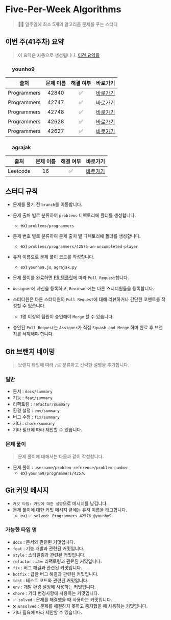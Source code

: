 # Five-Per-Week Algorithms

> 👨‍💻 일주일에 최소 5개의 알고리즘 문제를 푸는 스터디

<!-- Summary Start -->
## 이번 주(41주차) 요약
> 이 요약은 자동으로 생성됩니다.
[이전 요약들](https://github.com/five-per-week/algorithms/blob/master/LOG.md)

### <img src="https://avatars2.githubusercontent.com/u/48426991?v=4" height="17px" width="17px"> younho9
| 출처 | 문제 이름 | 해결 여부 | 바로가기 |
| :---: | :---: | :---: | :---: |
| Programmers | 42840  | ✅ | [바로가기](https://github.com/five-per-week/algorithms/pull/42) |
| Programmers | 42747  | ✅ | [바로가기](https://github.com/five-per-week/algorithms/pull/41) |
| Programmers | 42748  | ✅ | [바로가기](https://github.com/five-per-week/algorithms/pull/38) |
| Programmers | 42628  | ✅ | [바로가기](https://github.com/five-per-week/algorithms/pull/36) |
| Programmers | 42627  | ✅ | [바로가기](https://github.com/five-per-week/algorithms/pull/35) |



### <img src="https://avatars2.githubusercontent.com/u/16265376?v=4" height="17px" width="17px"> agrajak
| 출처 | 문제 이름 | 해결 여부 | 바로가기 |
| :---: | :---: | :---: | :---: |
| Leetcode | 16  | ✅ | [바로가기](https://github.com/five-per-week/algorithms/pull/39) |

<!-- Summary End -->

## 스터디 규칙

-   문제를 풀기 전 `branch`를 이동합니다.

-   문제 출처 별로 분류하여 `problems` 디렉토리에 폴더를 생성합니다.

    -   ex) `problems/programmers`

-   문제 번호 별로 분류하여 문제 출처 별 디렉토리에 폴더를 생성합니다.

    -   ex) `problems/programmers/42576-an-uncompleted-player`

-   유저 이름으로 문제 풀이 코드를 작성합니다.

    -   ex) `younho9.js`, `agrajak.py`

-   문제 풀이를 완료하면 [PR 템플릿](https://github.com/five-per-week/algorithms/blob/master/.github/PULL_REQUEST_TEMPLATE.md)에 따라 `Pull Request`합니다.

-   `Assigner`에 자신을 등록하고, `Reviewer`에는 다른 스터디원들을 등록합니다.

-   스터디원은 다른 스터디원의 `Pull Request`에 대해 리뷰하거나 간단한 코멘트를 작성할 수 있습니다.

    -   1명 이상의 팀원이 승인해야 `Merge` 할 수 있습니다.

-   승인된 `Pull Request`는 `Assigner`가 직접 `Squash and Merge` 하며 완료 후 브랜치를 삭제해야 합니다.

## Git 브랜치 네이밍

> 브랜치 타입에 따라 `/`로 분류하고 간략한 설명을 추가합니다.

### 일반

-   문서 : `docs/summary`
-   기능 : `feat/summary`
-   리팩토링 : `refactor/summary`
-   환경 설정 : `env/summary`
-   버그 수정 : `fix/summary`
-   기타 : `chore/summary`
-   기타 필요에 따라 제안할 수 있습니다.

### 문제 풀이

> 문제 풀이에 대해서는 다음과 같이 작성합니다.

-   문제 풀이 : `username/problem-reference/problem-number`
    -   ex) `younho9/programmers/42576`

## Git 커밋 메시지

-   `커밋 타입: 커밋에 대한 설명`으로 메시지를 남깁니다.
-   문제 풀이에 대한 커밋 메시지 끝에는 유저 이름을 태그합니다.
    -   ex) `✅ solved: Programmers 42576 @younho9`

### 가능한 타입 명

-   `docs` : 문서와 관련된 커밋입니다.
-   `feat` : 기능 개발과 관련된 커밋입니다.
-   `style` : 스타일링과 관련된 커밋입니다.
-   `refactor` : 코드 리팩토링과 관련된 커밋입니다.
-   `fix` : 버그 해결과 관련된 커밋입니다.
-   `hotfix` : 급한 버그 해결과 관련된 커밋입니다.
-   `test` : 테스트 코드와 관련된 커밋입니다.
-   `env` : 개발 환경 설정에 사용하는 커밋입니다.
-   `chore` : 기타 변경사항에 사용하는 커밋입니다.
-   `✅ solved` : 문제를 해결했을 때 사용하는 커밋입니다.
-   `❌ unsolved` : 문제를 해결하지 못하고 중지했을 때 사용하는 커밋입니다.
-   기타 필요에 따라 제안할 수 있습니다.
